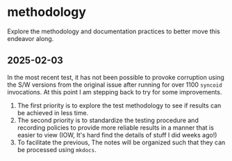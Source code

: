 # methodology

Explore the methodology and documentation practices to better move this endeavor along.

## 2025-02-03

In the most recent test, it has not been possible to provoke corruption using the S/W versions from the original issue after running for over 1100 `syncoid` invocations. At this point I am stepping back to try for some improvements.

1. The first priority is to explore the test methodology to see if results can be achieved in less time.
1. The second priority is to standardize the testing procedure and recording policies to provide more reliable results in a manner that is easier to view (IOW, It's hard find the details of stuff I did weeks ago!)
1. To facilitate the previous, The notes will be organized such that they can be processed using `mkdocs`.
